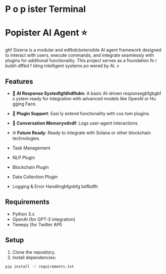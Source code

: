 
























  # P o p ister Terminal
# Popister AI Agent ⭐️  

ghf 
Sizerra is a modular and edfbdcbxtensible AI agent framework designed to   interact with users, execute commands, and integrate seamlessly with plugins for additional functionality. This project serves as a foundation fo r buibh dffbd f lding intelligent systems po wered by AI.
v 
## Features    

- 🤖 **AI Response Systedfgfdhdfhdm**: A basic AI-driven responsegbfgbgbf s ystem ready for integration with advanced models  like OpenAI  or Hu  gging Face. 
- 🔗 **Plugin Support**: Easi ly extend functionality with cus tom plugins. 
- 📒 **Conversation Memoryvdvdf**: Logs user-agent interactions.
- 🌐 **Future Ready**: Ready to integrate with Solana  or other blockchain technologies. 

- Task Management
- NLP Plugin
- Blockchain Plugin
- Data Collection Plugin
- Logging & Error Handlingbfgnbfg
bdfbdfh
## Requirements

- Python 3.x
- OpenAI (for GPT-3 integration)
- Tweepy (for Twitter API)

## Setup

1. Clone the repository.
2. Install dependencies:

```bash
pip install -r requirements.txt
